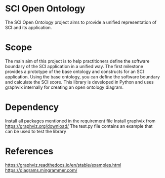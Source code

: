 # SCI Open Ontology

The SCI Open Ontology project aims to provide a unified representation of SCI and its application.

# Scope

The main aim of this project is to help practitioners define the software boundary of the SCI application in a unified way. The first milestone provides a prototype of the base ontology and constructs for an SCI application. Using the base ontology, you can define the software boundary and calculate the SCI score. This library is developed in Python and uses graphvix internally for creating an open ontology diagram.

# Dependency
Install all packages mentioned in the requirement file
Install graphvix from https://graphviz.org/download/
The test.py file contains an example that can be used to test the library

# References
https://graphviz.readthedocs.io/en/stable/examples.html
https://diagrams.mingrammer.com/
